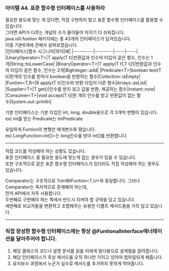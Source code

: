 ### 아이템 44. 표준 함수형 인터페이스를 사용하라

필요한 용도에 맞는 게 있다면, 직접 구현하지 말고 표준 함수형 인터페이스를 활용할 수 있습니다.  
그러면 API가 다루는 개념의 수가 줄어들어 익히기 더 쉬워집니다.  
java.util.funtion 패키지에는 총 43개의 인터페이스가 담겨있습니다.  
이중 기본6개에 관해서 살펴보겠습니다.  
|인터페이스|함수 시그니처|의미|예|
|----------|---------|-----|-----|
|UnaryOperator<T<T>>|T apply(T t)|반환값과 인수의 타입이 같은 함수, 인수는 1개|String::toLowerCase|
|BinaryOperator<T<T>>|T apply(T t1,T t2)|반환값과 인수의 타입이 같은 함수, 인수는 2개|BigInteger::add|
|Predicate<T<T>>|boolean test(T t)|한개의 인수를 받아서 boolean을 반환하는 함수|Collection::isEmpty|
|Funtion<T,R>|R apply(T t)|인수와 반환 타입이 다른 함수|Arrays::asList|
|Supplier<T<T>>|T get()|인수를 받지 않고 값을 반환, 제공하는 함수|Instant::now|
|Consumer<T<T>>|void accept(T t)|한 개의 인수를 받고 반환값이 없는 함수|System.out::println|

기본 인터페이스는 기본 타입인 int, long, double용으로 각 3개씩 변형이 있습니다.  
ex) int를 받는 Predicate는 IntPredicate

유일하게 Funtion의 변형만 매개변수화 됐습니다.  
ex) LongFunction<int[]>는 long인수를 받아 int[]를 반환합니다.

---
직접 코드를 작성해야 하는 상황도 있습니다.  
표준 인터페이스 중 필요한 용도에 맞는게 없는 경우가 있을 수 있습니다.  
또한 구조적으로 같은 표준 함수형 인터페이스가 있더라도 직접 작성해야 하는 경우도 있습니다.  

Comparator<T>는 구조적으로 ToIntBiFuntion<T,U>와 동일합니다. 
그러나 Comparator는 독자적으로 존재해야 하는데,  
먼저 API에서 자주 사용합니다.  
  두번째로 구현해야 하는 쪽에서 반드시 지켜야 할 규약을 담고 있습니다.  
  세번째로 비교자들을 변환하고 조합해주는 유용한 디폴트 메서드들을 가득 담고 있습니다.  
  
  
  ---
  ### 직접 장성한 함수형 인터페이스에는 항상 @FuntionalInterface애너테이션을 달아주어야 합니다.  
  1. 해당 클래스의 코드나 설명 문서를 읽을 이에게 람다용으로 설계됨을 알려줍니다.
  2. 해당 인터페이스가 추상 메서드를 오직 하나만 가지고 있어야 컴파일되게 해줍니다.  
  3. 유지보수 과정에서 누군가 실수로 메서드를 추가하지 못하게 막아줍니다.  
